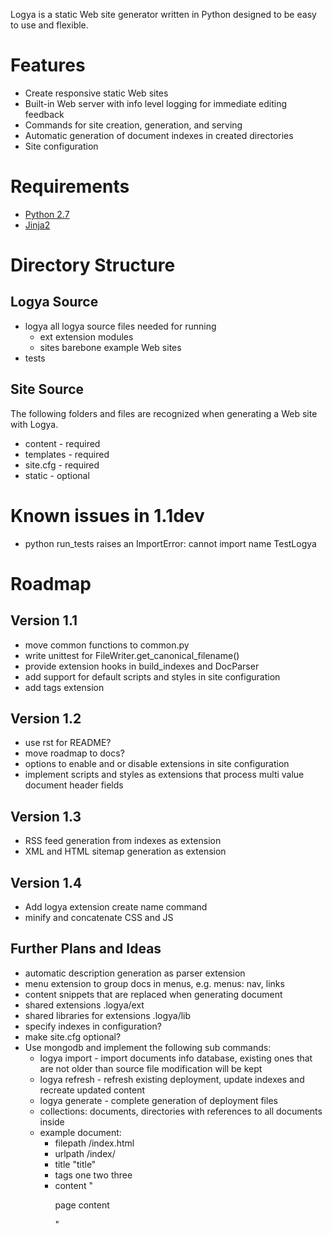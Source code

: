 Logya is a static Web site generator written in Python designed to be easy
to use and flexible.

# Features
* Create responsive static Web sites
* Built-in Web server with info level logging for immediate editing feedback
* Commands for site creation, generation, and serving
* Automatic generation of document indexes in created directories
* Site configuration

# Requirements
* [Python 2.7](http://python.org/)
* [Jinja2](http://jinja.pocoo.org/)

# Directory Structure

## Logya Source
* logya       all logya source files needed for running
    * ext       extension modules
    * sites     barebone example Web sites
* tests

## Site Source

The following folders and files are recognized when generating a Web site with Logya.

* content - required
* templates - required
* site.cfg - required
* static - optional

# Known issues in 1.1dev
* python run_tests raises an ImportError: cannot import name TestLogya

# Roadmap

## Version 1.1

* move common functions to common.py
* write unittest for FileWriter.get_canonical_filename()
* provide extension hooks in build_indexes and DocParser
* add support for default scripts and styles in site configuration
* add tags extension

## Version 1.2

* use rst for README?
* move roadmap to docs?
* options to enable and or disable extensions in site configuration
* implement scripts and styles as extensions that process multi value document header fields

## Version 1.3

* RSS feed generation from indexes as extension
* XML and HTML sitemap generation as extension

## Version 1.4

* Add logya extension create name command
* minify and concatenate CSS and JS

## Further Plans and Ideas

* automatic description generation as parser extension
* menu extension to group docs in menus, e.g. menus: nav, links
* content snippets that are replaced when generating document
* shared extensions .logya/ext
* shared libraries for extensions .logya/lib
* specify indexes in configuration?
* make site.cfg optional?
* Use mongodb and implement the following sub commands:
    * logya import - import documents info database, existing ones that are not older than source file modification will be kept
    * logya refresh - refresh existing deployment, update indexes and recreate updated content
    * logya generate - complete generation of deployment files
    * collections: documents, directories with references to all documents inside
    * example document:
        * filepath /index.html
        * urlpath /index/
        * title "title"
        * tags one two three
        * content "<p>page content</p>"
